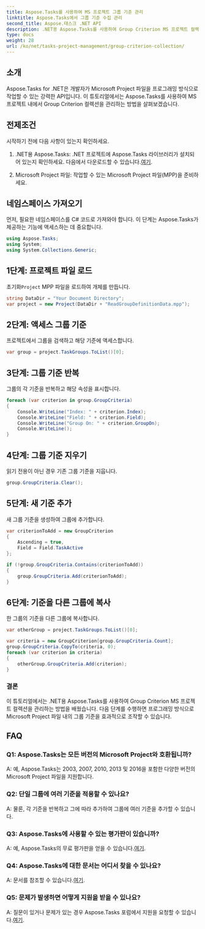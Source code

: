 ```yaml
---
title: Aspose.Tasks를 사용하여 MS 프로젝트 그룹 기준 관리
linktitle: Aspose.Tasks에서 그룹 기준 수집 관리
second_title: Aspose.태스크 .NET API
description: .NET용 Aspose.Tasks를 사용하여 Group Criterion MS 프로젝트 컬렉션을 관리하는 방법을 알아보세요. 개발자를 위한 단계별 가이드.
type: docs
weight: 28
url: /ko/net/tasks-project-management/group-criterion-collection/
---
```

## 소개
Aspose.Tasks for .NET은 개발자가 Microsoft Project 파일을 프로그래밍 방식으로 작업할 수 있는 강력한 API입니다. 이 튜토리얼에서는 Aspose.Tasks를 사용하여 MS 프로젝트 내에서 Group Criterion 컬렉션을 관리하는 방법을 살펴보겠습니다.

## 전제조건

시작하기 전에 다음 사항이 있는지 확인하세요.

1.  .NET용 Aspose.Tasks: .NET 프로젝트에 Aspose.Tasks 라이브러리가 설치되어 있는지 확인하세요. 다음에서 다운로드할 수 있습니다.[여기](https://releases.aspose.com/tasks/net/).

2. Microsoft Project 파일: 작업할 수 있는 Microsoft Project 파일(MPP)을 준비하세요.

## 네임스페이스 가져오기

먼저, 필요한 네임스페이스를 C# 코드로 가져와야 합니다. 이 단계는 Aspose.Tasks가 제공하는 기능에 액세스하는 데 중요합니다.

```csharp
using Aspose.Tasks;
using System;
using System.Collections.Generic;


```

## 1단계: 프로젝트 파일 로드

 초기화`Project` MPP 파일을 로드하여 개체를 만듭니다. 

```csharp
string DataDir = "Your Document Directory";
var project = new Project(DataDir + "ReadGroupDefinitionData.mpp");
```

## 2단계: 액세스 그룹 기준

프로젝트에서 그룹을 검색하고 해당 기준에 액세스합니다.

```csharp
var group = project.TaskGroups.ToList()[0];
```

## 3단계: 그룹 기준 반복

그룹의 각 기준을 반복하고 해당 속성을 표시합니다.

```csharp
foreach (var criterion in group.GroupCriteria)
{
    Console.WriteLine("Index: " + criterion.Index);
    Console.WriteLine("Field: " + criterion.Field);
    Console.WriteLine("Group On: " + criterion.GroupOn);
    Console.WriteLine();
}
```

## 4단계: 그룹 기준 지우기

읽기 전용이 아닌 경우 기존 그룹 기준을 지웁니다.

```csharp
group.GroupCriteria.Clear();
```

## 5단계: 새 기준 추가

새 그룹 기준을 생성하여 그룹에 추가합니다.

```csharp
var criterionToAdd = new GroupCriterion
{
    Ascending = true,
    Field = Field.TaskActive
};

if (!group.GroupCriteria.Contains(criterionToAdd))
{
    group.GroupCriteria.Add(criterionToAdd);
}
```

## 6단계: 기준을 다른 그룹에 복사

한 그룹의 기준을 다른 그룹에 복사합니다.

```csharp
var otherGroup = project.TaskGroups.ToList()[0];

var criteria = new GroupCriterion[group.GroupCriteria.Count];
group.GroupCriteria.CopyTo(criteria, 0);
foreach (var criterion in criteria)
{
    otherGroup.GroupCriteria.Add(criterion);
}
```

### 결론

이 튜토리얼에서는 .NET용 Aspose.Tasks를 사용하여 Group Criterion MS 프로젝트 컬렉션을 관리하는 방법을 배웠습니다. 다음 단계를 수행하면 프로그래밍 방식으로 Microsoft Project 파일 내의 그룹 기준을 효과적으로 조작할 수 있습니다.

## FAQ

### Q1: Aspose.Tasks는 모든 버전의 Microsoft Project와 호환됩니까?

A: 예, Aspose.Tasks는 2003, 2007, 2010, 2013 및 2016을 포함한 다양한 버전의 Microsoft Project 파일을 지원합니다.

### Q2: 단일 그룹에 여러 기준을 적용할 수 있나요?

A: 물론, 각 기준을 반복하고 그에 따라 추가하여 그룹에 여러 기준을 추가할 수 있습니다.

### Q3: Aspose.Tasks에 사용할 수 있는 평가판이 있습니까?

 A: 예, Aspose.Tasks의 무료 평가판을 얻을 수 있습니다.[여기](https://releases.aspose.com/).

### Q4: Aspose.Tasks에 대한 문서는 어디서 찾을 수 있나요?

 A: 문서를 참조할 수 있습니다.[여기](https://reference.aspose.com/tasks/net/).

### Q5: 문제가 발생하면 어떻게 지원을 받을 수 있나요?

 A: 질문이 있거나 문제가 있는 경우 Aspose.Tasks 포럼에서 지원을 요청할 수 있습니다.[여기](https://forum.aspose.com/c/tasks/15).